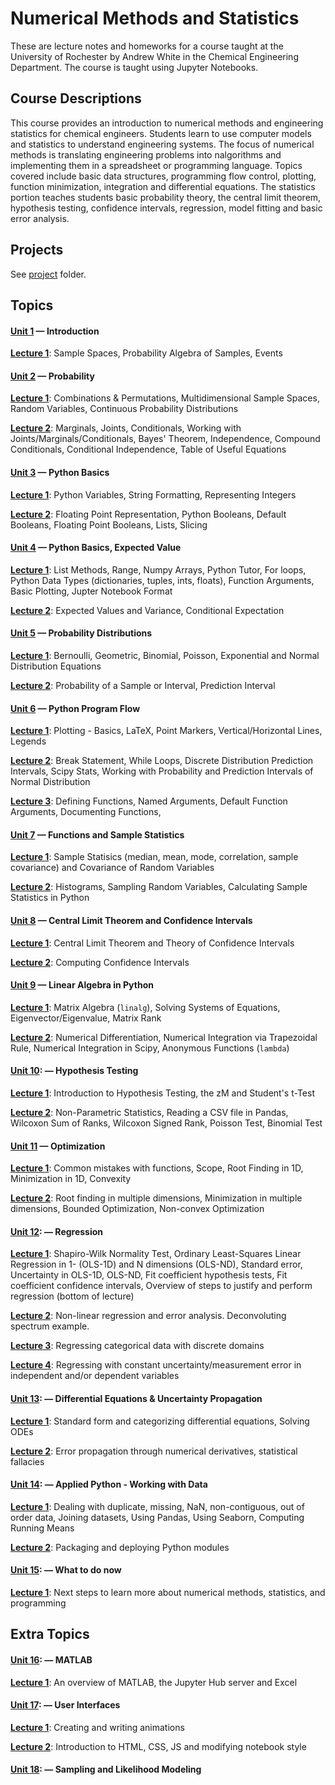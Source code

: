 Numerical Methods and Statistics
====

These are lecture notes and homeworks for a course taught at the
University of Rochester by Andrew White in the Chemical Engineering
Department. The course is taught using Jupyter Notebooks.

Course Descriptions
---

This course provides an introduction to numerical methods and
engineering statistics for chemical engineers. Students learn to use
computer models and statistics to understand engineering systems. The
focus of numerical methods is translating engineering problems into
nalgorithms and implementing them in a spreadsheet or programming
language. Topics covered include basic data structures, programming
flow control, plotting, function minimization, integration and
differential equations. The statistics portion teaches students basic
probability theory, the central limit theorem, hypothesis testing,
confidence intervals, regression, model fitting and basic error
analysis.

Projects
----

See [project](project/) folder.

Topics
----


#### [Unit 1](unit_1) &mdash; Introduction

[**Lecture 1**](unit_1/lectures/lecture_1.pdf): Sample Spaces, Probability Algebra of Samples, Events

#### [Unit 2](unit_2) &mdash; Probability

[**Lecture 1**](unit_2/lectures/lecture_1.pdf): Combinations & Permutations, Multidimensional Sample Spaces, Random Variables, Continuous Probability Distributions

[**Lecture 2**](unit_2/lectures/lecture_2.pdf): Marginals, Joints, Conditionals, Working with Joints/Marginals/Conditionals, Bayes' Theorem, Independence, Compound Conditionals, Conditional Independence, Table of Useful Equations

#### [Unit 3](unit_3) &mdash; Python Basics

[**Lecture 1**](https://nbviewer.jupyter.org/github/whitead/numerical_stats/blob/master/unit_3/lectures/lecture_1.ipynb):  Python Variables, String Formatting, Representing Integers

[**Lecture 2**](https://nbviewer.jupyter.org/github/whitead/numerical_stats/blob/master/unit_3/lectures/lecture_2.ipynb): Floating Point Representation, Python Booleans, Default Booleans, Floating Point Booleans, Lists, Slicing

#### [Unit 4](unit_4) &mdash; Python Basics, Expected Value

[**Lecture 1**](https://nbviewer.jupyter.org/github/whitead/numerical_stats/blob/master/unit_4/lectures/lecture_1.ipynb): List Methods, Range, Numpy Arrays, Python Tutor, For loops, Python Data Types (dictionaries, tuples, ints, floats), Function Arguments, Basic Plotting, Jupter Notebook Format

[**Lecture 2**](unit_4/lectures/lecture_2.pdf): Expected Values and Variance, Conditional Expectation

#### [Unit 5](unit_5) &mdash; Probability Distributions

[**Lecture 1**](unit_5/lectures/lecture_1.pdf): Bernoulli, Geometric, Binomial, Poisson, Exponential and Normal Distribution Equations

[**Lecture 2**](unit_5/lectures/lecture_2.pdf): Probability of a Sample or Interval, Prediction Interval


#### [Unit 6](unit_6) &mdash; Python Program Flow

[**Lecture 1**](https://nbviewer.jupyter.org/github/whitead/numerical_stats/blob/master/unit_6/lectures/lecture_1.ipynb): Plotting - Basics, LaTeX, Point Markers, Vertical/Horizontal Lines, Legends

[**Lecture 2**](https://nbviewer.jupyter.org/github/whitead/numerical_stats/blob/master/unit_6/lectures/lecture_2.ipynb): Break Statement, While Loops, Discrete Distribution Prediction Intervals,  Scipy Stats, Working with Probability and Prediction Intervals of Normal Distribution

[**Lecture 3**](https://nbviewer.jupyter.org/github/whitead/numerical_stats/blob/master/unit_6/lectures/lecture_3.ipynb): Defining Functions, Named Arguments, Default Function Arguments, Documenting Functions,


#### [Unit 7](unit_7) &mdash; Functions and Sample Statistics

[**Lecture 1**](unit_7/lectures/lecture_1.pdf): Sample Statisics (median, mean, mode, correlation, sample covariance) and Covariance of Random Variables

[**Lecture 2**](https://nbviewer.jupyter.org/github/whitead/numerical_stats/blob/master/unit_7/lectures/lecture_2.ipynb): Histograms, Sampling Random Variables, Calculating Sample Statistics in Python

#### [Unit 8](unit_8) &mdash; Central Limit Theorem and Confidence Intervals

[**Lecture 1**](https://nbviewer.jupyter.org/github/whitead/numerical_stats/blob/master/unit_8/lectures/lecture_1.ipynb): Central Limit Theorem and Theory of Confidence Intervals

[**Lecture 2**](https://nbviewer.jupyter.org/github/whitead/numerical_stats/blob/master/unit_8/lectures/lecture_2.ipynb): Computing Confidence Intervals

#### [Unit 9](unit_9) &mdash; Linear Algebra in Python

[**Lecture 1**](https://nbviewer.jupyter.org/github/whitead/numerical_stats/blob/master/unit_9/lectures/lecture_1.ipynb): Matrix Algebra (`linalg`), Solving Systems of Equations, Eigenvector/Eigenvalue, Matrix Rank

[**Lecture 2**](https://nbviewer.jupyter.org/github/whitead/numerical_stats/blob/master/unit_9/lectures/lecture_2.ipynb): Numerical Differentiation, Numerical Integration via Trapezoidal Rule, Numerical Integration in Scipy, Anonymous Functions (`lambda`)

#### [Unit 10](unit_10): &mdash;  Hypothesis Testing

[**Lecture 1**](https://nbviewer.jupyter.org/github/whitead/numerical_stats/blob/master/unit_10/lectures/lecture_1.ipynb): Introduction to Hypothesis Testing, the zM and Student's t-Test

[**Lecture 2**](https://nbviewer.jupyter.org/github/whitead/numerical_stats/blob/master/unit_10/lectures/lecture_2.ipynb): Non-Parametric Statistics, Reading a CSV file in Pandas, Wilcoxon Sum of Ranks, Wilcoxon Signed Rank, Poisson Test, Binomial Test


#### [Unit 11](unit_11) &mdash; Optimization

[**Lecture 1**](https://nbviewer.jupyter.org/github/whitead/numerical_stats/blob/master/unit_11/lectures/lecture_1.ipynb): Common mistakes with functions, Scope, Root Finding in 1D, Minimization in 1D, Convexity

[**Lecture 2**](https://nbviewer.jupyter.org/github/whitead/numerical_stats/blob/master/unit_11/lectures/lecture_2.ipynb): Root finding in multiple dimensions, Minimization in multiple dimensions, Bounded Optimization, Non-convex Optimization

#### [Unit 12](unit_12): &mdash; Regression

[**Lecture 1**](https://nbviewer.jupyter.org/github/whitead/numerical_stats/blob/master/unit_12/lectures/lecture_1.ipynb): Shapiro-Wilk Normality Test, Ordinary Least-Squares Linear Regression in 1- (OLS-1D) and N dimensions (OLS-ND), Standard error, Uncertainty in OLS-1D, OLS-ND, Fit coefficient hypothesis tests, Fit coefficient confidence intervals, Overview of steps to justify and perform regression (bottom of lecture)

[**Lecture 2**](https://nbviewer.jupyter.org/github/whitead/numerical_stats/blob/master/unit_12/lectures/lecture_2.ipynb): Non-linear regression and error analysis. Deconvoluting spectrum example.

[**Lecture 3**](https://nbviewer.jupyter.org/github/whitead/numerical_stats/blob/master/unit_12/lectures/lecture_3.ipynb): Regressing categorical data with discrete domains

[**Lecture 4**](https://nbviewer.jupyter.org/github/whitead/numerical_stats/blob/master/unit_12/lectures/lecture_4.ipynb): Regressing with constant uncertainty/measurement error in independent and/or dependent variables

#### [Unit 13](unit_13): &mdash; Differential Equations & Uncertainty Propagation

[**Lecture 1**](https://nbviewer.jupyter.org/github/whitead/numerical_stats/blob/master/unit_13/lectures/lecture_1.ipynb): Standard form and categorizing differential equations, Solving ODEs

[**Lecture 2**](https://nbviewer.jupyter.org/github/whitead/numerical_stats/blob/master/unit_13/lectures/lecture_2.ipynb): Error propagation through numerical derivatives, statistical fallacies

#### [Unit 14](unit_14): &mdash; Applied Python - Working with Data

[**Lecture 1**](https://nbviewer.jupyter.org/github/whitead/numerical_stats/blob/master/unit_14/lectures/lecture_1.ipynb): Dealing with duplicate, missing, NaN, non-contiguous, out of order data, Joining datasets, Using Pandas, Using Seaborn, Computing Running Means

[**Lecture 2**](https://nbviewer.jupyter.org/github/whitead/numerical_stats/blob/master/unit_14/lectures/lecture_2.ipynb): Packaging and deploying Python modules

#### [Unit 15](unit_15): &mdash; What to do now

[**Lecture 1**](https://nbviewer.jupyter.org/github/whitead/numerical_stats/blob/master/unit_15/lectures/lecture_1.ipynb): Next steps to learn more about numerical methods, statistics, and programming

Extra Topics
-----


#### [Unit 16](unit_16): &mdash; MATLAB

[**Lecture 1**](https://nbviewer.jupyter.org/github/whitead/numerical_stats/blob/master/unit_16/lectures/lecture_1.ipynb): An overview of MATLAB, the Jupyter Hub server and Excel

#### [Unit 17](unit_17): &mdash; User Interfaces

[**Lecture 1**](https://nbviewer.jupyter.org/github/whitead/numerical_stats/blob/master/unit_17/lectures/lecture_1.ipynb): Creating and writing animations

[**Lecture 2**](https://nbviewer.jupyter.org/github/whitead/numerical_stats/blob/master/unit_17/lectures/lecture_2.ipynb): Introduction to HTML, CSS, JS and modifying notebook style

#### [Unit 18](unit_18): &mdash; Sampling and Likelihood Modeling


